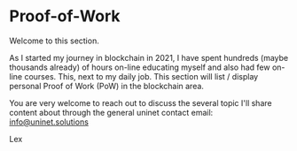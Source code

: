 # Proof-of-Work

Welcome to this section.

As I started my journey in blockchain in 2021, I have spent hundreds (maybe thousands already) of hours on-line educating myself and also had few on-line courses.
This, next to my daily job. This section will list / display personal Proof of Work (PoW) in the blockchain area.

You are very welcome to reach out to discuss the several topic I'll share content about through the general uninet contact email: info@uninet.solutions

Lex
